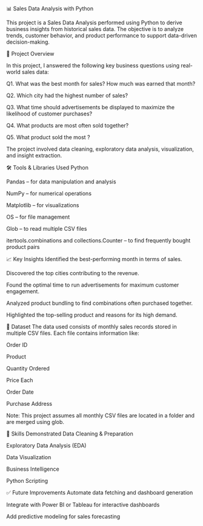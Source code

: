 📊 Sales Data Analysis with Python

This project is a Sales Data Analysis performed using Python to derive business insights from historical sales data. The objective is to analyze trends, customer behavior, and product performance to support data-driven decision-making.

🚀 Project Overview

In this project, I answered the following key business questions using real-world sales data:

Q1. What was the best month for sales? How much was earned that month?

Q2. Which city had the highest number of sales?

Q3. What time should advertisements be displayed to maximize the likelihood of customer purchases?

Q4. What products are most often sold together?

Q5. What product sold the most ?

The project involved data cleaning, exploratory data analysis, visualization, and insight extraction.

🛠️ Tools & Libraries Used
Python

Pandas – for data manipulation and analysis

NumPy – for numerical operations

Matplotlib – for visualizations

OS – for file management

Glob – to read multiple CSV files

itertools.combinations and collections.Counter – to find frequently bought product pairs

📈 Key Insights
Identified the best-performing month in terms of sales.

Discovered the top cities contributing to the revenue.

Found the optimal time to run advertisements for maximum customer engagement.

Analyzed product bundling to find combinations often purchased together.

Highlighted the top-selling product and reasons for its high demand.

📂 Dataset
The data used consists of monthly sales records stored in multiple CSV files. Each file contains information like:

Order ID

Product

Quantity Ordered

Price Each

Order Date

Purchase Address

Note: This project assumes all monthly CSV files are located in a folder and are merged using glob.


🧠 Skills Demonstrated
Data Cleaning & Preparation

Exploratory Data Analysis (EDA)

Data Visualization

Business Intelligence

Python Scripting


✅ Future Improvements
Automate data fetching and dashboard generation

Integrate with Power BI or Tableau for interactive dashboards

Add predictive modeling for sales forecasting

